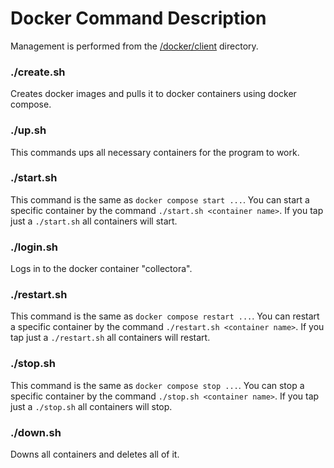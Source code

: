 # Docker Command Description
Management is performed from the [/docker/client](../docker/client)
directory.

### ./create.sh
Creates docker images and pulls it to docker containers 
using docker compose.

### ./up.sh
This commands ups all necessary containers for 
the program to work.

### ./start.sh
This command is the same as `docker compose start ...`.
You can start a specific container by the command 
`./start.sh <container name>`.
If you tap just a `./start.sh` all containers will start.

### ./login.sh
Logs in to the docker container "collectora".

### ./restart.sh
This command is the same as `docker compose restart ...`.
You can restart a specific container by the command 
`./restart.sh <container name>`.
If you tap just a `./restart.sh` all containers will restart.

### ./stop.sh
This command is the same as `docker compose stop ...`.
You can stop a specific container by the command
`./stop.sh <container name>`.
If you tap just a `./stop.sh` all containers will stop.

### ./down.sh
Downs all containers and deletes all of it.

